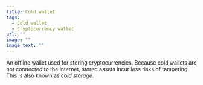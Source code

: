 ```yaml
---
title: Cold wallet
tags:
  - Cold wallet
  - Cryptocurrency wallet
url: ""
image: ""
image_text: ""
---
```


An offline wallet used for storing cryptocurrencies. Because cold wallets are not connected to the internet, stored assets incur less risks of tampering. This is also known as _cold storage_.
